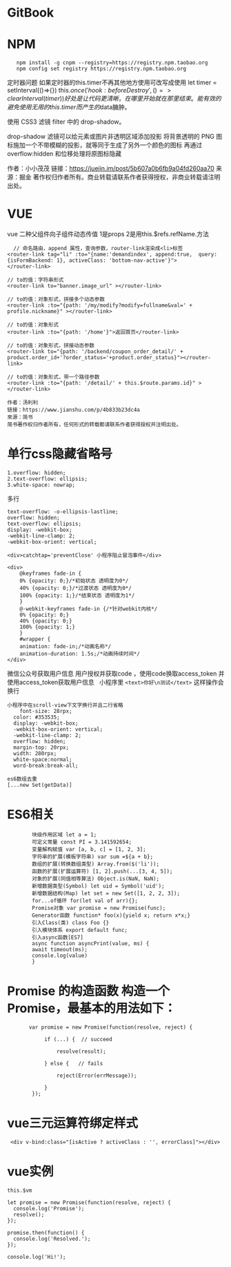 # GitBook
# NPM
```
   npm install -g cnpm --registry=https://registry.npm.taobao.org
   npm config set registry https://registry.npm.taobao.org
```
定时器问题 如果定时器的this.timer不再其他地方使用可改写成使用 let timer = setInterval(()=>{}) this.$once('hook:beforeDestroy',()=>{ clearInterval(timer) }) 好处是让代码更清晰，在哪里开始就在那里结束。能有效的避免使用无用的this.timer而产生的$data臃肿。

使用 CSS3 滤镜 filter 中的 drop-shadow。

drop-shadow 滤镜可以给元素或图片非透明区域添加投影
将背景透明的 PNG 图标施加一个不带模糊的投影，就等同于生成了另外一个颜色的图标
再通过 overflow:hidden 和位移处理将原图标隐藏

作者：小小茂茂
链接：https://juejin.im/post/5b607a0b6fb9a04fd260aa70
来源：掘金
著作权归作者所有。商业转载请联系作者获得授权，非商业转载请注明出处。


# VUE
vue  二种父组件向子组件动态传值 1是props  2是用this.$refs.refName.方法
```
  // 命名路由，append 属性，查询参数，router-link渲染成<li>标签
<router-link tag="li" :to="{name:'demandindex', append:true,  query: {isFormBackend: 1}, activeClass: 'bottom-nav-active'}">
</router-link>

// to的值：字符串形式
<router-link to="banner.image_url" ></router-link>

// to的值：对象形式，拼接多个动态参数
<router-link :to="{path: '/my/modify?modify=fullname&val=' + profile.nickname}" ></router-link>

// to的值：对象形式
<router-link :to="{path: '/home'}">返回首页</router-link>

// to的值：对象形式，拼接动态参数
<router-link to="{path: '/backend/coupon_order_detail/' + product.order_id+'?order_status='+product.order_status}"></router-link>

// to的值：对象形式，带一个路径参数
<router-link :to="{path: '/detail/' + this.$route.params.id}" ></router-link>

作者：汤利利
链接：https://www.jianshu.com/p/4b833b23dc4a
來源：简书
简书著作权归作者所有，任何形式的转载都请联系作者获得授权并注明出处。
```

 # 单行css隐藏省略号
 ```
 1.overflow: hidden;
 2.text-overflow: ellipsis;
 3.white-space: nowrap;
 ```
 多行
 ```
 text-overflow: -o-ellipsis-lastline;  
 overflow: hidden;  
 text-overflow: ellipsis;  
 display: -webkit-box;  
 -webkit-line-clamp: 2;  
 -webkit-box-orient: vertical; 
```
```
<div>catchtap='preventClose' 小程序阻止冒泡事件</div>
```
```
<div>
    @keyframes fade-in {  
    0% {opacity: 0;}/*初始状态 透明度为0*/  
    40% {opacity: 0;}/*过渡状态 透明度为0*/  
    100% {opacity: 1;}/*结束状态 透明度为1*/  
    }  
    @-webkit-keyframes fade-in {/*针对webkit内核*/  
    0% {opacity: 0;}  
    40% {opacity: 0;}  
    100% {opacity: 1;}  
    }  
    #wrapper {    
    animation: fade-in;/*动画名称*/  
    animation-duration: 1.5s;/*动画持续时间*/  
</div>
```
微信公众号获取用户信息
用户授权并获取code ，使用code换取access_token 并使用access_token获取用户信息
    小程序里 ```<text>你好\n测试</text>``` 这样操作会换行


```
小程序中在scroll-view下文字换行并且二行省略
    font-size: 28rpx;
  color: #353535;
  display: -webkit-box;
  -webkit-box-orient: vertical;
  -webkit-line-clamp: 2;
  overflow: hidden;
  margin-top: 20rpx;
  width: 280rpx;
  white-space:normal; 
  word-break:break-all;

```

```
es6数组去重
[...new Set(getData)]
```

# ES6相关
```
        块级作用区域 let a = 1;
        可定义常量 const PI = 3.141592654;
        变量解构赋值 var [a, b, c] = [1, 2, 3];
        字符串的扩展(模板字符串) var sum =${a + b};
        数组的扩展(转换数组类型) Array.from($('li'));
        函数的扩展(扩展运算符) [1, 2].push(...[3, 4, 5]);
        对象的扩展(同值相等算法) Object.is(NaN, NaN);
        新增数据类型(Symbol) let uid = Symbol('uid');
        新增数据结构(Map) let set = new Set([1, 2, 2, 3]);
        for...of循环 for(let val of arr){};
        Promise对象 var promise = new Promise(func);
        Generator函数 function* foo(x){yield x; return x*x;}
        引入Class(类) class Foo {}
        引入模块体系 export default func;
        引入async函数[ES7]
        async function asyncPrint(value, ms) {
        await timeout(ms);
        console.log(value)
        }
 ```
    

# Promise 的构造函数 构造一个 Promise，最基本的用法如下：    

```
       var promise = new Promise(function(resolve, reject) {

            if (...) {  // succeed

                resolve(result);

            } else {   // fails

                reject(Error(errMessage));

            }
        });
```
# vue三元运算符绑定样式
```
 <div v-bind:class="[isActive ? activeClass : '', errorClass]"></div>
```
 # vue实例
```
this.$vm
```

```
let promise = new Promise(function(resolve, reject) {
  console.log('Promise');
  resolve();
});
 
promise.then(function() {
  console.log('Resolved.');
});
 
console.log('Hi!');

```
